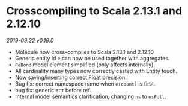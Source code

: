 # Crosscompiling to Scala 2.13.1 and 2.12.10
 
_2019-09.22 v0.19.0_

- Molecule now cross-compiles to Scala 2.13.1 and 2.12.10
- Generic entity id `e` can now be used together with aggregates.
- `ReBond` model element simplified (only affects internally).
- All cardinality many types now correctly casted with Entity touch.
- Now saving/inserting correct Float precision.
- Bug fix: correct namespace name when `e(count)` is first.
- bug fix: generic attr before ref.
- Internal model semantics clarification, changing `ns` to `nsFull`.

